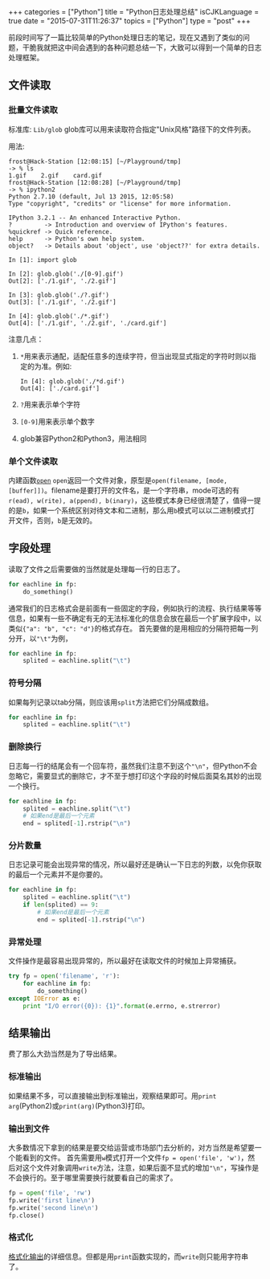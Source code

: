 +++
categories = ["Python"]
title  = "Python日志处理总结"
isCJKLanguage = true
date = "2015-07-31T11:26:37"
topics = ["Python"]
type = "post"
+++

前段时间写了一篇比较简单的Python处理日志的笔记，现在又遇到了类似的问题，干脆我就把这中间会遇到的各种问题总结一下，大致可以得到一个简单的日志处理框架。

## 文件读取 

### 批量文件读取

标准库: `Lib/glob`
glob库可以用来读取符合指定"Unix风格"路径下的文件列表。

用法:

```
frost@Hack-Station [12:08:15] [~/Playground/tmp]
-> % ls
1.gif    2.gif    card.gif
frost@Hack-Station [12:08:28] [~/Playground/tmp]
-> % ipython2
Python 2.7.10 (default, Jul 13 2015, 12:05:58)
Type "copyright", "credits" or "license" for more information.

IPython 3.2.1 -- An enhanced Interactive Python.
?         -> Introduction and overview of IPython's features.
%quickref -> Quick reference.
help      -> Python's own help system.
object?   -> Details about 'object', use 'object??' for extra details.

In [1]: import glob

In [2]: glob.glob('./[0-9].gif')
Out[2]: ['./1.gif', './2.gif']

In [3]: glob.glob('./?.gif')
Out[3]: ['./1.gif', './2.gif']

In [4]: glob.glob('./*.gif')
Out[4]: ['./1.gif', './2.gif', './card.gif']
```

注意几点：

1. `*`用来表示通配，适配任意多的连续字符，但当出现显式指定的字符时则以指定的为准。例如:

    ```
    In [4]: glob.glob('./*d.gif')
    Out[4]: ['./card.gif']
    ```

2. `?`用来表示单个字符
3. `[0-9]`用来表示单个数字
4. glob兼容Python2和Python3，用法相同


### 单个文件读取

内建函数[`open`](https://docs.python.org/2/library/functions.html#open)
`open`返回一个文件对象，原型是`open(filename, [mode, [buffer]])`。filename是要打开的文件名，是一个字符串，mode可选的有`r(ead), w(rite), a(ppend), b(inary)`，这些模式本身已经很清楚了，值得一提的是`b`，如果一个系统区别对待文本和二进制，那么用`b`模式可以以二进制模式打开文件，否则，`b`是无效的。

## 字段处理

读取了文件之后需要做的当然就是处理每一行的日志了。

```python
for eachline in fp:
    do_something()
```

通常我们的日志格式会是前面有一些固定的字段，例如执行的流程、执行结果等等信息，如果有一些不确定有无的无法标准化的信息会放在最后一个扩展字段中，以类似`{"a": "b", "c": "d"}`的格式存在。
首先要做的是用相应的分隔符把每一列分开，以`"\t"`为例，

```python
for eachline in fp:
    splited = eachline.split("\t")
```


### 符号分隔
如果每列记录以tab分隔，则应该用`split`方法把它们分隔成数组。

```python
for eachline in fp:
    splited = eachline.split("\t")
```


### 删除换行

日志每一行的结尾会有一个回车符，虽然我们注意不到这个`"\n"`，但Python不会忽略它，需要显式的删除它，才不至于想打印这个字段的时候后面莫名其妙的出现一个换行。

```python
for eachline in fp:
    splited = eachline.split("\t")
    # 如果end是最后一个元素
    end = splited[-1].rstrip("\n")
```

### 分片数量

日志记录可能会出现异常的情况，所以最好还是确认一下日志的列数，以免你获取的最后一个元素并不是你要的。

```python
for eachline in fp:
    splited = eachline.split("\t")
    if len(splited) == 9:
        # 如果end是最后一个元素
        end = splited[-1].rstrip("\n")
```
### 异常处理

文件操作是最容易出现异常的，所以最好在读取文件的时候加上异常捕获。

```python
try fp = open('filename', 'r'):
    for eachline in fp:
        do_something()
except IOError as e:
    print "I/O error({0}): {1}".format(e.errno, e.strerror)
```

## 结果输出

费了那么大劲当然是为了导出结果。
### 标准输出

如果结果不多，可以直接输出到标准输出，观察结果即可。用`print arg`(Python2)或`print(arg)`(Python3)打印。

### 输出到文件

大多数情况下拿到的结果是要交给运营或市场部门去分析的，对方当然是希望要一个能看到的文件。
首先需要用`w`模式打开一个文件`fp = open('file', 'w')`，然后对这个文件对象调用`write`方法，注意，如果后面不显式的增加`"\n"`，写操作是不会换行的。至于哪里需要换行就要看自己的需求了。

```python
fp = open('file', 'rw')
fp.write('first line\n')
fp.write('second line\n')
fp.close()
```

### 格式化
[格式化输出](http://www.python-course.eu/python3_formatted_output.php)的详细信息。但都是用`print`函数实现的，而`write`则只能用字符串了。
